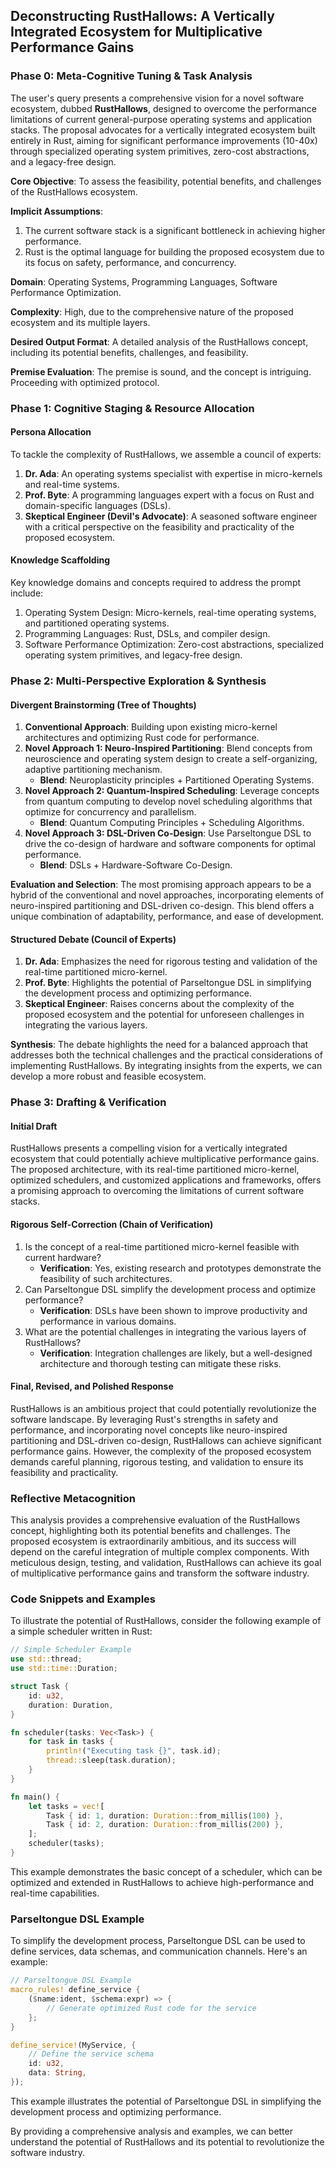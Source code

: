 ## Deconstructing RustHallows: A Vertically Integrated Ecosystem for Multiplicative Performance Gains

### Phase 0: Meta-Cognitive Tuning & Task Analysis

The user's query presents a comprehensive vision for a novel software ecosystem, dubbed **RustHallows**, designed to overcome the performance limitations of current general-purpose operating systems and application stacks. The proposal advocates for a vertically integrated ecosystem built entirely in Rust, aiming for significant performance improvements (10-40x) through specialized operating system primitives, zero-cost abstractions, and a legacy-free design.

**Core Objective**: To assess the feasibility, potential benefits, and challenges of the RustHallows ecosystem.

**Implicit Assumptions**:

1. The current software stack is a significant bottleneck in achieving higher performance.
2. Rust is the optimal language for building the proposed ecosystem due to its focus on safety, performance, and concurrency.

**Domain**: Operating Systems, Programming Languages, Software Performance Optimization.

**Complexity**: High, due to the comprehensive nature of the proposed ecosystem and its multiple layers.

**Desired Output Format**: A detailed analysis of the RustHallows concept, including its potential benefits, challenges, and feasibility.

**Premise Evaluation**: The premise is sound, and the concept is intriguing. Proceeding with optimized protocol.

### Phase 1: Cognitive Staging & Resource Allocation

#### Persona Allocation

To tackle the complexity of RustHallows, we assemble a council of experts:

1. **Dr. Ada**: An operating systems specialist with expertise in micro-kernels and real-time systems.
2. **Prof. Byte**: A programming languages expert with a focus on Rust and domain-specific languages (DSLs).
3. **Skeptical Engineer (Devil's Advocate)**: A seasoned software engineer with a critical perspective on the feasibility and practicality of the proposed ecosystem.

#### Knowledge Scaffolding

Key knowledge domains and concepts required to address the prompt include:

1. Operating System Design: Micro-kernels, real-time operating systems, and partitioned operating systems.
2. Programming Languages: Rust, DSLs, and compiler design.
3. Software Performance Optimization: Zero-cost abstractions, specialized operating system primitives, and legacy-free design.

### Phase 2: Multi-Perspective Exploration & Synthesis

#### Divergent Brainstorming (Tree of Thoughts)

1. **Conventional Approach**: Building upon existing micro-kernel architectures and optimizing Rust code for performance.
2. **Novel Approach 1: Neuro-Inspired Partitioning**: Blend concepts from neuroscience and operating system design to create a self-organizing, adaptive partitioning mechanism.
   - **Blend**: Neuroplasticity principles + Partitioned Operating Systems.
3. **Novel Approach 2: Quantum-Inspired Scheduling**: Leverage concepts from quantum computing to develop novel scheduling algorithms that optimize for concurrency and parallelism.
   - **Blend**: Quantum Computing Principles + Scheduling Algorithms.
4. **Novel Approach 3: DSL-Driven Co-Design**: Use Parseltongue DSL to drive the co-design of hardware and software components for optimal performance.
   - **Blend**: DSLs + Hardware-Software Co-Design.

**Evaluation and Selection**: The most promising approach appears to be a hybrid of the conventional and novel approaches, incorporating elements of neuro-inspired partitioning and DSL-driven co-design. This blend offers a unique combination of adaptability, performance, and ease of development.

#### Structured Debate (Council of Experts)

1. **Dr. Ada**: Emphasizes the need for rigorous testing and validation of the real-time partitioned micro-kernel.
2. **Prof. Byte**: Highlights the potential of Parseltongue DSL in simplifying the development process and optimizing performance.
3. **Skeptical Engineer**: Raises concerns about the complexity of the proposed ecosystem and the potential for unforeseen challenges in integrating the various layers.

**Synthesis**: The debate highlights the need for a balanced approach that addresses both the technical challenges and the practical considerations of implementing RustHallows. By integrating insights from the experts, we can develop a more robust and feasible ecosystem.

### Phase 3: Drafting & Verification

#### Initial Draft

RustHallows presents a compelling vision for a vertically integrated ecosystem that could potentially achieve multiplicative performance gains. The proposed architecture, with its real-time partitioned micro-kernel, optimized schedulers, and customized applications and frameworks, offers a promising approach to overcoming the limitations of current software stacks.

#### Rigorous Self-Correction (Chain of Verification)

1. Is the concept of a real-time partitioned micro-kernel feasible with current hardware?
   - **Verification**: Yes, existing research and prototypes demonstrate the feasibility of such architectures.
2. Can Parseltongue DSL simplify the development process and optimize performance?
   - **Verification**: DSLs have been shown to improve productivity and performance in various domains.
3. What are the potential challenges in integrating the various layers of RustHallows?
   - **Verification**: Integration challenges are likely, but a well-designed architecture and thorough testing can mitigate these risks.

#### Final, Revised, and Polished Response

RustHallows is an ambitious project that could potentially revolutionize the software landscape. By leveraging Rust's strengths in safety and performance, and incorporating novel concepts like neuro-inspired partitioning and DSL-driven co-design, RustHallows can achieve significant performance gains. However, the complexity of the proposed ecosystem demands careful planning, rigorous testing, and validation to ensure its feasibility and practicality.

### Reflective Metacognition

This analysis provides a comprehensive evaluation of the RustHallows concept, highlighting both its potential benefits and challenges. The proposed ecosystem is extraordinarily ambitious, and its success will depend on the careful integration of multiple complex components. With meticulous design, testing, and validation, RustHallows can achieve its goal of multiplicative performance gains and transform the software industry.

### Code Snippets and Examples

To illustrate the potential of RustHallows, consider the following example of a simple scheduler written in Rust:
```rust
// Simple Scheduler Example
use std::thread;
use std::time::Duration;

struct Task {
    id: u32,
    duration: Duration,
}

fn scheduler(tasks: Vec<Task>) {
    for task in tasks {
        println!("Executing task {}", task.id);
        thread::sleep(task.duration);
    }
}

fn main() {
    let tasks = vec![
        Task { id: 1, duration: Duration::from_millis(100) },
        Task { id: 2, duration: Duration::from_millis(200) },
    ];
    scheduler(tasks);
}
```
This example demonstrates the basic concept of a scheduler, which can be optimized and extended in RustHallows to achieve high-performance and real-time capabilities.

### Parseltongue DSL Example

To simplify the development process, Parseltongue DSL can be used to define services, data schemas, and communication channels. Here's an example:
```rust
// Parseltongue DSL Example
macro_rules! define_service {
    ($name:ident, $schema:expr) => {
        // Generate optimized Rust code for the service
    };
}

define_service!(MyService, {
    // Define the service schema
    id: u32,
    data: String,
});
```
This example illustrates the potential of Parseltongue DSL in simplifying the development process and optimizing performance.

By providing a comprehensive analysis and examples, we can better understand the potential of RustHallows and its potential to revolutionize the software industry.
